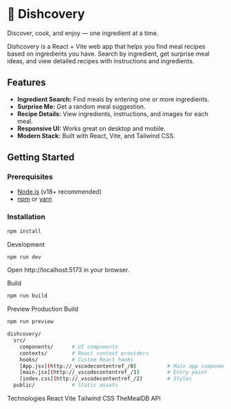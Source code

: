# 🍳 Dishcovery

Discover, cook, and enjoy — one ingredient at a time.

Dishcovery is a React + Vite web app that helps you find meal recipes based on ingredients you have. Search by ingredient, get surprise meal ideas, and view detailed recipes with instructions and ingredients.

## Features

- **Ingredient Search:** Find meals by entering one or more ingredients.
- **Surprise Me:** Get a random meal suggestion.
- **Recipe Details:** View ingredients, instructions, and images for each meal.
- **Responsive UI:** Works great on desktop and mobile.
- **Modern Stack:** Built with React, Vite, and Tailwind CSS.

## Getting Started

### Prerequisites

- [Node.js](https://nodejs.org/) (v18+ recommended)
- [npm](https://www.npmjs.com/) or [yarn](https://yarnpkg.com/)

### Installation

```sh
npm install
```
Development
```sh
npm run dev
```
Open http://localhost:5173 in your browser.

Build
```sh
npm run build
```
Preview Production Build
```sh
npm run preview
```
```sh
dishcovery/
  src/
    components/      # UI components
    contexts/        # React context providers
    hooks/           # Custom React hooks
    [App.jsx](http://_vscodecontentref_/0)          # Main app component
    [main.jsx](http://_vscodecontentref_/1)         # Entry point
    [index.css](http://_vscodecontentref_/2)        # Styles
  public/            # Static assets
```
Technologies
  React
  Vite
  Tailwind CSS
  TheMealDB API

